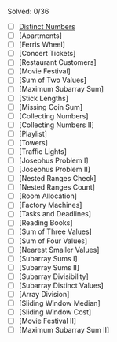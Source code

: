 Solved: 0/36<br/>
- [ ] [Distinct Numbers](https://cses.fi/problemset/task/1621)
- [ ] [Apartments]
- [ ] [Ferris Wheel]
- [ ] [Concert Tickets]
- [ ] [Restaurant Customers]
- [ ] [Movie Festival]
- [ ] [Sum of Two Values]
- [ ] [Maximum Subarray Sum]
- [ ] [Stick Lengths]
- [ ] [Missing Coin Sum]
- [ ] [Collecting Numbers]
- [ ] [Collecting Numbers II]
- [ ] [Playlist]
- [ ] [Towers]
- [ ] [Traffic Lights]
- [ ] [Josephus Problem I]
- [ ] [Josephus Problem II]
- [ ] [Nested Ranges Check]
- [ ] [Nested Ranges Count]
- [ ] [Room Allocation]
- [ ] [Factory Machines]
- [ ] [Tasks and Deadlines]
- [ ] [Reading Books]
- [ ] [Sum of Three Values]
- [ ] [Sum of Four Values]
- [ ] [Nearest Smaller Values]
- [ ] [Subarray Sums I]
- [ ] [Subarray Sums II]
- [ ] [Subarray Divisibility]
- [ ] [Subarray Distinct Values]
- [ ] [Array Division]
- [ ] [Sliding Window Median]
- [ ] [Sliding Window Cost]
- [ ] [Movie Festival II]
- [ ] [Maximum Subarray Sum II]